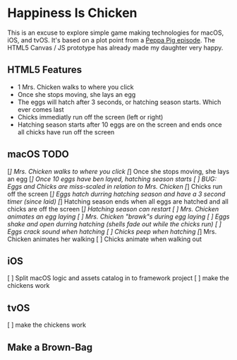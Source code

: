 
# Happiness Is Chicken

This is an excuse to explore simple game making technologies for macOS, iOS, and tvOS.  It's based on a plot point from a [Peppa Pig episode](https://www.youtube.com/watch?v=4th8lUmAuzs).  The HTML5 Canvas / JS prototype has already made my daughter very happy.

## HTML5 Features

* 1 Mrs. Chicken walks to where you click
* Once she stops moving, she lays an egg
* The eggs will hatch after 3 seconds, or hatching season starts.  Which ever comes last
* Chicks immediatly run off the screen (left or right)
* Hatching season starts after 10 eggs are on the screen and ends once all chicks have run off the screen

## macOS TODO

[*] Mrs. Chicken walks to where you click
[*] Once she stops moving, she lays an egg
[*] Once 10 eggs have ben layed, hatching season starts
[ ] BUG: Eggs and Chicks are miss-scaled in relation to Mrs. Chicken
[*] Chicks run off the screen
[*] Eggs hatch durring hatching season and have a 3 second timer (since laid)
[*] Hatching season ends when all eggs are hatched and all chicks are off the screen
[*] Hatching season can restart
[ ] Mrs. Chicken animates an egg laying
[ ] Mrs. Chicken "brawk"s during egg laying
[ ] Eggs shake and open durring hatching (shells fade out while the chicks run)
[ ] Eggs crack sound when hatching
[ ] Chicks peep when hatching
[*] Mrs. Chicken animates her walking
[ ] Chicks animate when walking out

## iOS

[ ] Split macOS logic and assets catalog in to framework project
[ ] make the chickens work

## tvOS

[ ] make the chickens work

## Make a Brown-Bag


